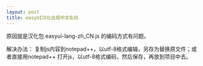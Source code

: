 ```yaml
---
layout: post
title: easyUI汉化出现中文乱码
---
```


原因就是汉化包 easyui-lang-zh_CN.js 的编码方式有问题。

解决办法： 复制js内容到notepad++，以utf-8格式编辑，另存为替换原文件；或者直接用notepad++ 打开js，以utf-8格式编码，然后保存，再放到项目中去。